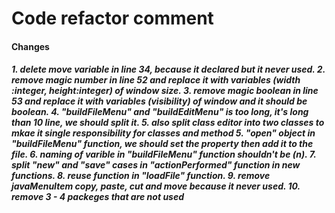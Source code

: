 <h1> Code refactor comment </h1>

<h4> Changes </h4>
<h5>
1. delete move variable in line 34, because it declared but it never used.
2. remove magic number in line 52 and replace it with variables (width :integer, height:integer) of window size.
3. remove magic boolean in line 53 and replace it with variables (visibility) of window and it should be boolean.
4. "buildFileMenu" and "buildEditMenu" is too long, it's long than 10 line, we should split it.
5. also split class editor into two classes to mkae it single responsibility for classes and method 
5. "open" object in "buildFileMenu" function, we should set the property then add it to the file.
6. naming of varible in "buildFileMenu" function shouldn't be (n).
7. split "new" and "save" cases in "actionPerformed" function in new functions.
8. reuse function in "loadFile" function.
9. remove javaMenuItem copy, paste, cut and move because it never used.
10. remove 3 - 4 packeges that are not used
  
</h5>
